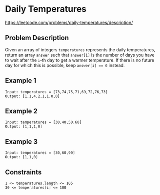 # Daily Temperatures

https://leetcode.com/problems/daily-temperatures/description/

## Problem Description

Given an array of integers `temperatures` represents the daily temperatures, return an array `answer` such that
`answer[i]` is the number of days you have to wait after the `i`-th day to get a warmer temperature. If there is no
future day for which this is possible, keep `answer[i] == 0` instead.

## Example 1

```text
Input: temperatures = [73,74,75,71,69,72,76,73]
Output: [1,1,4,2,1,1,0,0]
```

## Example 2

```text
Input: temperatures = [30,40,50,60]
Output: [1,1,1,0]
```

## Example 3

```text
Input: temperatures = [30,60,90]
Output: [1,1,0]
```

## Constraints

```text
1 <= temperatures.length <= 105
30 <= temperatures[i] <= 100
```
